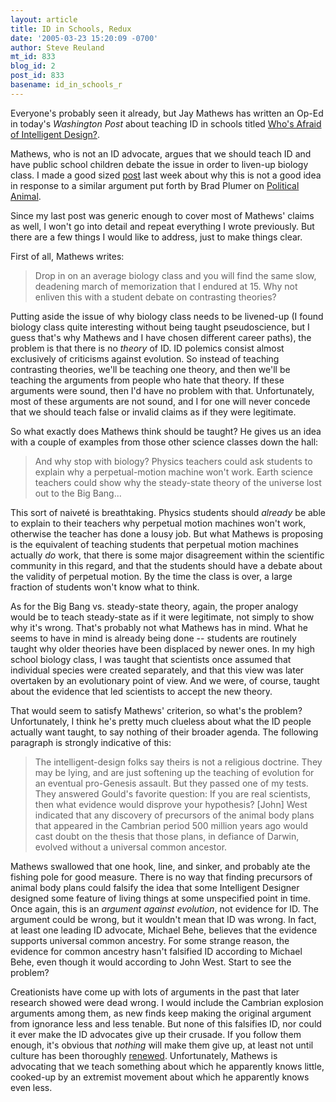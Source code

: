 ```yaml
---
layout: article
title: ID in Schools, Redux
date: '2005-03-23 15:20:09 -0700'
author: Steve Reuland
mt_id: 833
blog_id: 2
post_id: 833
basename: id_in_schools_r
---
```

Everyone's probably seen it already, but Jay Mathews has written an Op-Ed in today's _Washington Post_ about teaching ID in schools titled [Who's Afraid of Intelligent Design?](http://www.washingtonpost.com/wp-dyn/articles/A58465-2005Mar22.html).  

Mathews, who is not an ID advocate, argues that we should teach ID and have public school children debate the issue in order to liven-up biology class.  I made a good sized [post](http://www.pandasthumb.org/pt-archives/000875.html#more) last week about why this is not a good idea in response to a similar argument put forth by Brad Plumer on [Political Animal](http://www.washingtonmonthly.com/archives/individual/2005_03/005847.php).    

Since my last post was generic enough to cover most of Mathews' claims as well, I won't go into detail and repeat everything I wrote previously.  But there are a few things I would like to address, just to make things clear.

First of all, Mathews writes:

> Drop in on an average biology class and you will find the same slow, deadening march of memorization that I endured at 15.  Why not enliven this with a student debate on contrasting theories?

 

Putting aside the issue of why biology class needs to be livened-up (I found biology class quite interesting without being taught pseudoscience, but I guess that's why Mathews and I have chosen different career paths), the problem is that there is no _theory_ of ID.  ID polemics consist almost exclusively of criticisms against evolution.  So instead of teaching contrasting theories, we'll be teaching one theory, and then we'll be teaching the arguments from people who hate that theory.  If these arguments were sound, then I'd have no problem with that.  Unfortunately, most of these arguments are not sound, and I for one will never concede that we should teach false or invalid claims as if they were legitimate.    

So what exactly does Mathews think should be taught?  He gives us an idea with a couple of examples from those other science classes down the hall:

> And why stop with biology? Physics teachers could ask students to explain why a perpetual-motion machine won't work.  Earth science teachers could show why the steady-state theory of the universe lost out to the Big Bang...

This sort of naiveté is breathtaking.  Physics students should _already_ be able to explain to their teachers why perpetual motion machines won't work, otherwise the teacher has done a lousy job.  But what Mathews is proposing is the equivalent of teaching students that perpetual motion machines actually _do_ work, that there is some major disagreement within the scientific community in this regard, and that the students should have a debate about the validity of perpetual motion.  By the time the class is over, a large fraction of students won't know what to think.     

As for the Big Bang vs. steady-state theory, again, the proper analogy would be to teach steady-state as if it were legitimate, not simply to show why it's wrong.  That's probably not what Mathews has in mind.  What he seems to have in mind is already being done -- students are routinely taught why older theories have been displaced by newer ones.  In my high school biology class, I was taught that scientists once assumed that individual species were created separately, and that this view was later overtaken by an evolutionary point of view.  And we were, of course, taught about the evidence that led scientists to accept the new theory. 

That would seem to satisfy Mathews' criterion, so what's the problem?  Unfortunately, I think he's pretty much clueless about what the ID people actually want taught, to say nothing of their broader agenda.  The following paragraph is strongly indicative of this:    

> The intelligent-design folks say theirs is not a religious doctrine. They may be lying, and are just softening up the teaching of evolution for an eventual pro-Genesis assault. But they passed one of my tests. They answered Gould's favorite question: If you are real scientists, then what evidence would disprove your hypothesis? \[John\] West indicated that any discovery of precursors of the animal body plans that appeared in the Cambrian period 500 million years ago would cast doubt on the thesis that those plans, in defiance of Darwin, evolved without a universal common ancestor.

Mathews swallowed that one hook, line, and sinker, and probably ate the fishing pole for good measure.  There is no way that finding precursors of animal body plans could falsify the idea that some Intelligent Designer designed some feature of living things at some unspecified point in time.  Once again, this is an _argument against evolution_, not evidence for ID.  The argument could be wrong, but it wouldn't mean that ID was wrong.  In fact, at least one leading ID advocate, Michael Behe, believes that the evidence supports universal common ancestry.  For some strange reason, the evidence for common ancestry hasn't falsified ID according to Michael Behe, even though it would according to John West.  Start to see the problem?

Creationists have come up with lots of arguments in the past that later research showed were dead wrong.  I would include the Cambrian explosion arguments among them, as new finds keep making the original argument from ignorance less and less tenable.  But none of this falsifies ID, nor could it ever make the ID advocates give up their crusade.  If you follow them enough, it's obvious that _nothing_ will make them give up, at least not until culture has been thoroughly [renewed](http://www.antievolution.org/features/wedge.html).  Unfortunately, Mathews is advocating that we teach something about which he apparently knows little, cooked-up by an extremist movement about which he apparently knows even less.
